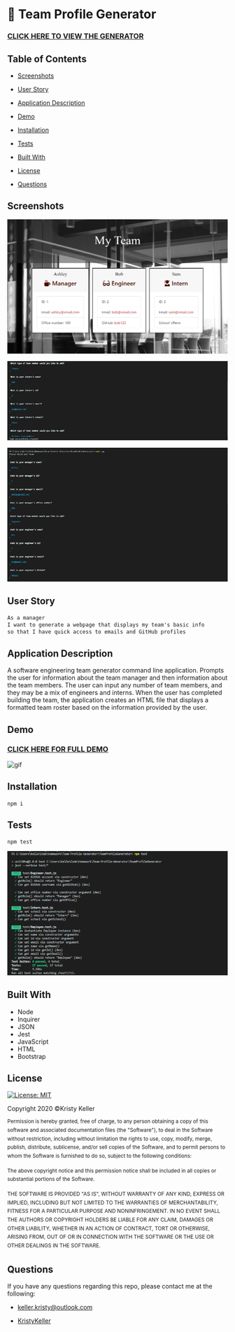 # 👥 Team Profile Generator

### [CLICK HERE TO VIEW THE GENERATOR]()

## Table of Contents

* [Screenshots](#screenshots)

* [User Story](#userStroy)

* [Application Description](#applicationDescription)

* [Demo](#demo)

* [Installation](#installation)

* [Tests](#tests)

* [Built With](#builtWith)

* [License](#license)

* [Questions](#questions)
 
## Screenshots

![screenshot2](./Assets/Images/app-screenshot.png)

![screenshot3](./Assets/Images/command-line-2.PNG)

![screenshot4](./Assets/Images/command-line-1.PNG)

## User Story
```
As a manager
I want to generate a webpage that displays my team's basic info
so that I have quick access to emails and GitHub profiles
```
## Application Description

 A software engineering team generator command line application. Prompts the user for information about the team manager and then information about the team members. The user can input any number of team members, and they may be a mix of engineers and interns. When the user has completed building the team, the application creates an HTML file that displays a formatted team roster based on the information provided by the user.

## Demo
### [CLICK HERE FOR FULL DEMO](https://drive.google.com/file/d/1CUK7XRIwROG4-ROSY3tNd4v2Cqcqt2bN/view?usp=sharing)
![gif](https://media.giphy.com/media/u6Q8NXDwsKfRjwayo3/giphy.gif)

 ## Installation

 ```
 npm i
 ```

 ## Tests

 ```
 npm test
 ```
  ![screenshot1](./Assets/Images/passed-tests.PNG) 

## Built With

* Node
* Inquirer
* JSON
* Jest
* JavaScript
* HTML
* Bootstrap

## License

[![License: MIT](https://img.shields.io/badge/License-MIT-yellow.svg)](https://opensource.org/licenses/MIT)

Copyright 2020 ©Kristy Keller

<sup>Permission is hereby granted, free of charge, to any person obtaining a copy of this software and associated documentation files (the "Software"), to deal in the Software without restriction, including without limitation the rights to use, copy, modify, merge, publish, distribute, sublicense, and/or sell copies of the Software, and to permit persons to whom the Software is furnished to do so, subject to the following conditions:
  
<sup>The above copyright notice and this permission notice shall be included in all copies or substantial portions of the Software.
  
<sup>THE SOFTWARE IS PROVIDED "AS IS", WITHOUT WARRANTY OF ANY KIND, EXPRESS OR IMPLIED, INCLUDING BUT NOT LIMITED TO THE WARRANTIES OF MERCHANTABILITY, FITNESS FOR A PARTICULAR PURPOSE AND NONINFRINGEMENT. IN NO EVENT SHALL THE AUTHORS OR COPYRIGHT HOLDERS BE LIABLE FOR ANY CLAIM, DAMAGES OR OTHER LIABILITY, WHETHER IN AN ACTION OF CONTRACT, TORT OR OTHERWISE, ARISING FROM, OUT OF OR IN CONNECTION WITH THE SOFTWARE OR THE USE OR OTHER DEALINGS IN THE SOFTWARE.

## Questions

If you have any questions regarding this repo, please contact me at the following:

* <keller.kristy@outlook.com>

* [KristyKeller](https://github.com/KristyKeller)
